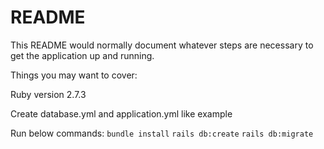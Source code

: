 # README

This README would normally document whatever steps are necessary to get the
application up and running.

Things you may want to cover:

Ruby version 2.7.3

Create database.yml and application.yml like example

Run below commands:
`bundle install`
`rails db:create`
`rails db:migrate`